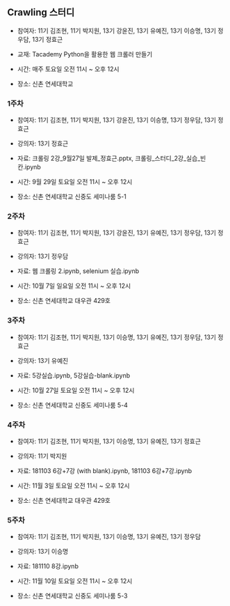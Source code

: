 ## Crawling 스터디

- 참여자: 11기 김조현, 11기 박지원, 13기 강윤진, 13기 유예진, 13기 이승명, 13기 정우담, 13기 정효근

- 교재: Tacademy Python을 활용한 웹 크롤러 만들기

- 시간: 매주 토요일 오전 11시 ~ 오후 12시

- 장소: 신촌 연세대학교

### 1주차

- 참여자: 11기 김조현, 11기 박지원, 13기 강윤진, 13기 이승명, 13기 정우담, 13기 정효근

- 강의자: 13기 정효근

- 자료: 크롤링 2강_9월27일 발제_정효근.pptx, 크롤링_스터디_2강_실습_빈칸.ipynb

- 시간: 9월 29일 토요일 오전 11시 ~ 오후 12시

- 장소: 신촌 연세대학교 신중도 세미나룸 5-1

### 2주차

- 참여자: 11기 김조현, 11기 박지원, 13기 강윤진, 13기 유예진, 13기 정우담, 13기 정효근

- 강의자: 13기 정우담

- 자료: 웹 크롤링 2.ipynb, selenium 실습.ipynb

- 시간: 10월 7일 일요일 오전 11시 ~ 오후 12시

- 장소: 신촌 연세대학교 대우관 429호

### 3주차

- 참여자: 11기 김조현, 11기 박지원, 13기 이승명, 13기 유예진, 13기 정우담, 13기 정효근

- 강의자: 13기 유예진

- 자료: 5강실습.ipynb, 5강실습-blank.ipynb

- 시간: 10월 27일 토요일 오전 11시 ~ 오후 12시

- 장소: 신촌 연세대학교 신중도 세미나룸 5-4

### 4주차

- 참여자: 11기 김조현, 11기 박지원, 13기 이승명, 13기 유예진, 13기 정효근

- 강의자: 11기 박지원

- 자료: 181103 6강+7강 (with blank).ipynb, 181103 6강+7강.ipynb

- 시간: 11월 3일 토요일 오전 11시 ~ 오후 12시

- 장소: 신촌 연세대학교 대우관 429호

### 5주차

- 참여자: 11기 김조현, 11기 박지원, 13기 이승명, 13기 유예진, 13기 정우담

- 강의자: 13기 이승명

- 자료: 181110 8강.ipynb

- 시간: 11월 10일 토요일 오전 11시 ~ 오후 12시

- 장소: 신촌 연세대학교 신중도 세미나룸 5-3
